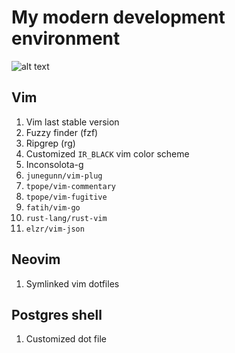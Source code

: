 # My modern development environment
![alt text](https://d13yacurqjgara.cloudfront.net/users/694830/screenshots/2891947/dribbble_devskiller.png "modern development environment")

## Vim
1. Vim last stable version
2. Fuzzy finder (fzf)
3. Ripgrep (rg)
4. Customized `IR_BLACK` vim color scheme
5. Inconsolota-g
6. `junegunn/vim-plug`
7. `tpope/vim-commentary`
8. `tpope/vim-fugitive`
9. `fatih/vim-go`
10. `rust-lang/rust-vim`
11. `elzr/vim-json`

## Neovim
1. Symlinked vim dotfiles

## Postgres shell
1. Customized dot file

